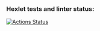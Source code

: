 ### Hexlet tests and linter status:
[![Actions Status](https://github.com/loki1520/docker-project-74/actions/workflows/hexlet-check.yml/badge.svg)](https://github.com/loki1520/docker-project-74/actions)